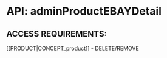 # API: adminProductEBAYDetail


## ACCESS REQUIREMENTS: ##
[[PRODUCT|CONCEPT_product]] - DELETE/REMOVE

